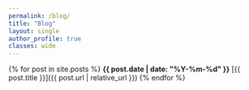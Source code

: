 ```yaml
---
permalink: /blog/
title: "Blog"
layout: single
author_profile: true
classes: wide
---
```


{% for post in site.posts %}
**{{ post.date | date: "%Y-%m-%d" }}** [{{ post.title }}]({{ post.url | relative_url }})
{% endfor %}
